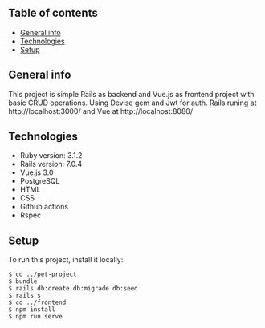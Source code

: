 ## Table of contents
* [General info](#general-info)
* [Technologies](#technologies)
* [Setup](#setup)

## General info
This project is simple Rails as backend and Vue.js as frontend project with basic CRUD operations. Using Devise gem and Jwt for auth. Rails runing at http://localhost:3000/  and Vue at http://localhost:8080/

## Technologies
* Ruby version: 3.1.2
* Rails version: 7.0.4
* Vue.js 3.0
* PostgreSQL
* HTML
* CSS
* Github actions
* Rspec

## Setup
To run this project, install it locally:

```
$ cd ../pet-project
$ bundle
$ rails db:create db:migrade db:seed
$ rails s
$ cd ../frontend
$ npm install
$ npm run serve
```
